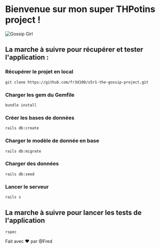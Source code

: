Bienvenue sur mon super THPotins project !
======
![Gossip Girl](https://upload.wikimedia.org/wikipedia/commons/8/8c/Gossip_Girl_title_card.jpg)

## La marche à suivre pour récupérer et tester l'application :

### Récupérer le projet en local
```
git clone https://github.com/fr3d100/s5r1-the-gossip-project.git
```
### Charger les gem du Gemfile
```
bundle install
```
### Créer les bases de données
```
rails db:create
```
### Charger le modèle de donnée en base
```
rails db:migrate
```
### Charger des données
```
rails db:seed
```

### Lancer le serveur
```
rails s
```
## La marche à suivre pour lancer les tests de l'application
```
rspec
```

Fait avec :hearts: par @Fred
